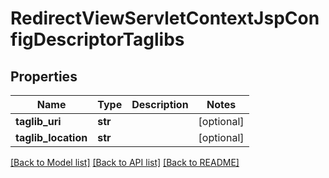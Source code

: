 # RedirectViewServletContextJspConfigDescriptorTaglibs

## Properties
Name | Type | Description | Notes
------------ | ------------- | ------------- | -------------
**taglib_uri** | **str** |  | [optional] 
**taglib_location** | **str** |  | [optional] 

[[Back to Model list]](../README.md#documentation-for-models) [[Back to API list]](../README.md#documentation-for-api-endpoints) [[Back to README]](../README.md)


